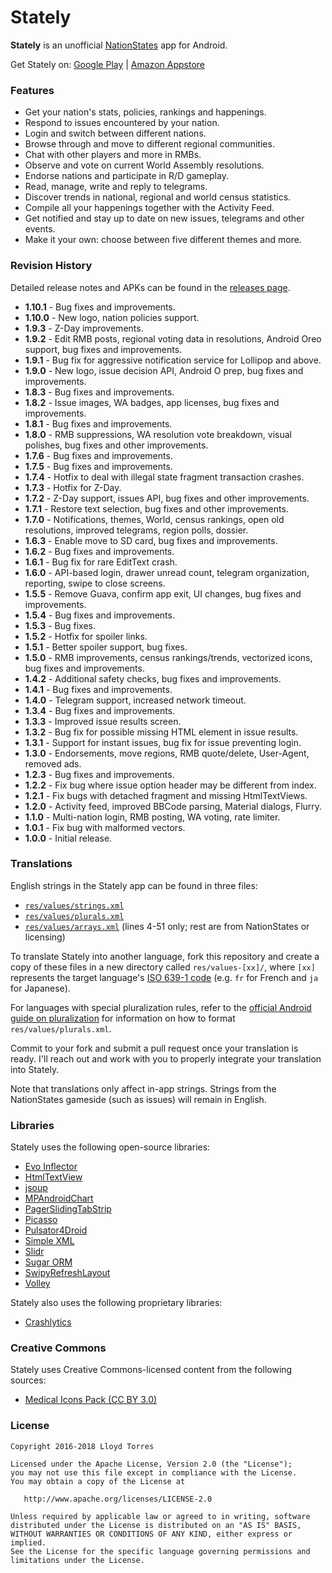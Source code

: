 Stately
=======

**Stately** is an unofficial [NationStates](http://www.nationstates.net/) app for Android.

Get Stately on: [Google Play](https://play.google.com/store/apps/details?id=com.lloydtorres.stately) | [Amazon Appstore](http://www.amazon.com/gp/product/B01E4R7T1C/ref=mas_pm_stately_for_nationstates)

### Features

* Get your nation's stats, policies, rankings and happenings.
* Respond to issues encountered by your nation.
* Login and switch between different nations.
* Browse through and move to different regional communities.
* Chat with other players and more in RMBs.
* Observe and vote on current World Assembly resolutions.
* Endorse nations and participate in R/D gameplay.
* Read, manage, write and reply to telegrams.
* Discover trends in national, regional and world census statistics.
* Compile all your happenings together with the Activity Feed.
* Get notified and stay up to date on new issues, telegrams and other events.
* Make it your own: choose between five different themes and more.

### Revision History

Detailed release notes and APKs can be found in the [releases page](https://github.com/lloydtorres/stately/releases).

* **1.10.1** - Bug fixes and improvements.
* **1.10.0** - New logo, nation policies support.
* **1.9.3** - Z-Day improvements.
* **1.9.2** - Edit RMB posts, regional voting data in resolutions, Android Oreo support, bug fixes and improvements.
* **1.9.1** - Bug fix for aggressive notification service for Lollipop and above.
* **1.9.0** - New logo, issue decision API, Android O prep, bug fixes and improvements.
* **1.8.3** - Bug fixes and improvements.
* **1.8.2** - Issue images, WA badges, app licenses, bug fixes and improvements.
* **1.8.1** - Bug fixes and improvements.
* **1.8.0** - RMB suppressions, WA resolution vote breakdown, visual polishes, bug fixes and other improvements.
* **1.7.6** - Bug fixes and improvements.
* **1.7.5** - Bug fixes and improvements.
* **1.7.4** - Hotfix to deal with illegal state fragment transaction crashes.
* **1.7.3** - Hotfix for Z-Day.
* **1.7.2** - Z-Day support, issues API, bug fixes and other improvements.
* **1.7.1** - Restore text selection, bug fixes and other improvements.
* **1.7.0** - Notifications, themes, World, census rankings, open old resolutions, improved telegrams, region polls, dossier.
* **1.6.3** - Enable move to SD card, bug fixes and improvements.
* **1.6.2** - Bug fixes and improvements.
* **1.6.1** - Bug fix for rare EditText crash.
* **1.6.0** - API-based login, drawer unread count, telegram organization, reporting, swipe to close screens.
* **1.5.5** - Remove Guava, confirm app exit, UI changes, bug fixes and improvements.
* **1.5.4** - Bug fixes and improvements.
* **1.5.3** - Bug fixes.
* **1.5.2** - Hotfix for spoiler links.
* **1.5.1** - Better spoiler support, bug fixes.
* **1.5.0** - RMB improvements, census rankings/trends, vectorized icons, bug fixes and improvements.
* **1.4.2** - Additional safety checks, bug fixes and improvements.
* **1.4.1** - Bug fixes and improvements.
* **1.4.0** - Telegram support, increased network timeout.
* **1.3.4** - Bug fixes and improvements.
* **1.3.3** - Improved issue results screen.
* **1.3.2** - Bug fix for possible missing HTML element in issue results.
* **1.3.1** - Support for instant issues, bug fix for issue preventing login.
* **1.3.0** - Endorsements, move regions, RMB quote/delete, User-Agent, removed ads.
* **1.2.3** - Bug fixes and improvements.
* **1.2.2** - Fix bug where issue option header may be different from index.
* **1.2.1** - Fix bugs with detached fragment and missing HtmlTextViews.
* **1.2.0** - Activity feed, improved BBCode parsing, Material dialogs, Flurry.
* **1.1.0** - Multi-nation login, RMB posting, WA voting, rate limiter.
* **1.0.1** - Fix bug with malformed vectors.
* **1.0.0** - Initial release.

### Translations

English strings in the Stately app can be found in three files:

* [`res/values/strings.xml`](https://github.com/lloydtorres/stately/blob/master/Stately/app/src/main/res/values/strings.xml)
* [`res/values/plurals.xml`](https://github.com/lloydtorres/stately/blob/master/Stately/app/src/main/res/values/plurals.xml)
* [`res/values/arrays.xml`](https://github.com/lloydtorres/stately/blob/master/Stately/app/src/main/res/values/arrays.xml) (lines 4-51 only; rest are from NationStates or licensing)

To translate Stately into another language, fork this repository and create a copy of these files in a new directory called `res/values-[xx]/`, where `[xx]` represents the target language's [ISO 639-1 code](https://www.loc.gov/standards/iso639-2/php/code_list.php) (e.g. `fr` for French and `ja` for Japanese).

For languages with special pluralization rules, refer to the [official Android guide on pluralization](https://developer.android.com/guide/topics/resources/string-resource.html#Plurals) for information on how to format `res/values/plurals.xml`.

Commit to your fork and submit a pull request once your translation is ready. I'll reach out and work with you to properly integrate your translation into Stately.

Note that translations only affect in-app strings. Strings from the NationStates gameside (such as issues) will remain in English.

### Libraries

Stately uses the following open-source libraries:

* [Evo Inflector](https://github.com/atteo/evo-inflector)
* [HtmlTextView](https://github.com/SufficientlySecure/html-textview)
* [jsoup](http://jsoup.org/)
* [MPAndroidChart](https://github.com/PhilJay/MPAndroidChart)
* [PagerSlidingTabStrip](https://github.com/jpardogo/PagerSlidingTabStrip)
* [Picasso](https://github.com/square/picasso)
* [Pulsator4Droid](https://github.com/booncol/Pulsator4Droid)
* [Simple XML](http://simple.sourceforge.net/)
* [Slidr](https://github.com/r0adkll/Slidr)
* [Sugar ORM](https://github.com/satyan/sugar)
* [SwipyRefreshLayout](https://github.com/omadahealth/SwipyRefreshLayout)
* [Volley](https://github.com/google/volley)

Stately also uses the following proprietary libraries:

* [Crashlytics](https://try.crashlytics.com/)

### Creative Commons

Stately uses Creative Commons-licensed content from the following sources:

* [Medical Icons Pack (CC BY 3.0)](http://www.flaticon.com/packs/medical-icons)

### License

```
Copyright 2016-2018 Lloyd Torres

Licensed under the Apache License, Version 2.0 (the "License");
you may not use this file except in compliance with the License.
You may obtain a copy of the License at

   http://www.apache.org/licenses/LICENSE-2.0

Unless required by applicable law or agreed to in writing, software
distributed under the License is distributed on an "AS IS" BASIS,
WITHOUT WARRANTIES OR CONDITIONS OF ANY KIND, either express or implied.
See the License for the specific language governing permissions and
limitations under the License.
```
